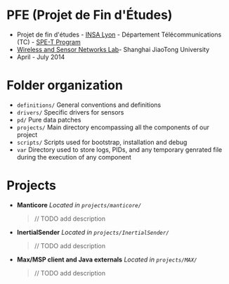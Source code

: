 # PFE (Projet de Fin d'Études)

* Projet de fin d'études - [INSA Lyon] - Département Télécommunications (TC) - [SPE-T Program]  
* [Wireless and Sensor Networks Lab]- Shanghai JiaoTong University  
* April - July 2014

# Folder organization

* 	`definitions/`
	General conventions and definitions
* 	`drivers/`
	Specific drivers for sensors
* 	`pd/`
	Pure data patches
* 	`projects/`
	Main directory encompassing all the components of our project
* 	`scripts/`
	Scripts used for bootstrap, installation and debug
* 	`var`
	Directory used to store logs, PIDs, and any temporary genrated file during the execution of any component

# Projects

* 	**Manticore**
	*Located in `projects/manticore/`*
	> // TODO add description
* 	**InertialSender**
	*Located in `projects/InertialSender/`*
	> // TODO add description
* 	**Max/MSP client and Java externals**
	*Located in `projects/MAX/`*
	> // TODO add description


[SPE-T Program]: http://telecom.insa-lyon.fr/content/filiere-telecoms-rd-chine
[INSA Lyon]: www.insa-lyon.fr
[Wireless and Sensor Networks Lab]: http://wirelesslab.sjtu.edu.cn/
